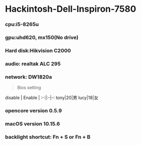# Hackintosh-Dell-Inspiron-7580

### cpu:i5-8265u

### gpu:uhd620, mx150(No drive)

### Hard disk:Hikvision C2000

### audio: realtak ALC 295

### network: DW1820a

> Bios setting

disable | Enable |
:-:|:-|-:
tony|20|男
lucy|18|女

### opencore version 0.5.9

### macOS version 10.15.6

### backlight shortcut: Fn + S or Fn + B

